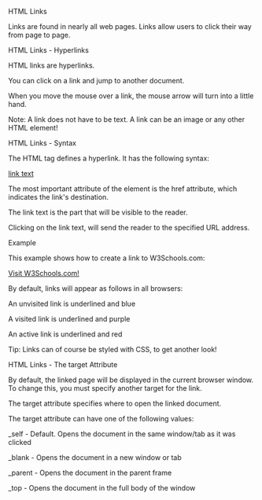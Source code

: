 HTML Links

Links are found in nearly all web pages. Links allow users to click their way from page to page.

HTML Links - Hyperlinks

HTML links are hyperlinks.

You can click on a link and jump to another document.

When you move the mouse over a link, the mouse arrow will turn into a little hand.

Note: A link does not have to be text. A link can be an image or any other HTML element!

HTML Links - Syntax

The HTML <a> tag defines a hyperlink. It has the following syntax:

<a href="url">link text</a>

The most important attribute of the <a> element is the href attribute, which indicates the link's destination.

The link text is the part that will be visible to the reader.

Clicking on the link text, will send the reader to the specified URL address.

Example

This example shows how to create a link to W3Schools.com:

<a href="https://www.w3schools.com/">Visit W3Schools.com!</a>

By default, links will appear as follows in all browsers:

An unvisited link is underlined and blue

A visited link is underlined and purple

An active link is underlined and red

Tip: Links can of course be styled with CSS, to get another look!

HTML Links - The target Attribute

By default, the linked page will be displayed in the current browser window. To change this, you must specify another target for the link.

The target attribute specifies where to open the linked document.

The target attribute can have one of the following values:

_self - Default. Opens the document in the same window/tab as it was clicked

_blank - Opens the document in a new window or tab

_parent - Opens the document in the parent frame

_top - Opens the document in the full body of the window
